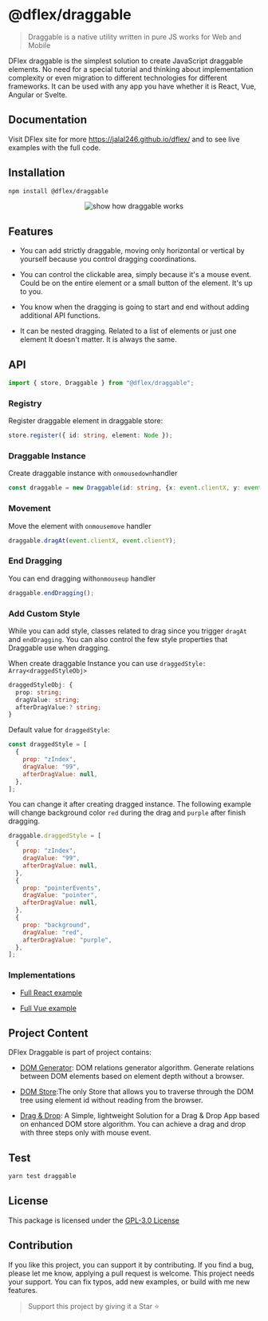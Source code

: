 # @dflex/draggable

> Draggable is a native utility written in pure JS works for Web and Mobile

DFlex draggable is the simplest solution to create JavaScript draggable
elements. No need for a special tutorial and thinking about implementation
complexity or even migration to different technologies for different frameworks.
It can be used with any app you have whether it is React, Vue, Angular or Svelte.

## Documentation

Visit DFlex site for more <https://jalal246.github.io/dflex/> and to see live
examples with the full code.

## Installation

```bash
npm install @dflex/draggable
```

<p align="center">
    <img
     src="https://raw.githubusercontent.com/jalal246/dflex/master/packages/draggable/img/draggable.gif"
     alt="show how draggable works" />
</p>

## Features

- You can add strictly draggable, moving only horizontal or vertical by yourself
  because you control dragging coordinations.

- You can control the clickable area, simply because it's a mouse event. Could
  be on the entire element or a small button of the element. It's up to you.

- You know when the dragging is going to start and end without adding additional API functions.

- It can be nested dragging. Related to a list of elements or just one element It doesn't matter. It is always the same.

## API

```js
import { store, Draggable } from "@dflex/draggable";
```

### Registry

Register draggable element in draggable store:

```ts
store.register({ id: string, element: Node });
```

### Draggable Instance

Create draggable instance with `onmousedown`handler

```ts
const draggable = new Draggable(id: string, {x: event.clientX, y: event.clientY});
```

### Movement

Move the element with `onmousemove` handler

```ts
draggable.dragAt(event.clientX, event.clientY);
```

### End Dragging

You can end dragging with`onmouseup` handler

```ts
draggable.endDragging();
```

### Add Custom Style

While you can add style, classes related to drag since you trigger `dragAt` and `endDragging`.
You can also control the few style properties that Draggable use when dragging.

When create draggable Instance you can use `draggedStyle: Array<draggedStyleObj>`

```ts
draggedStyleObj: {
  prop: string;
  dragValue: string;
  afterDragValue:? string;
}
```

Default value for `draggedStyle`:

```js
const draggedStyle = [
  {
    prop: "zIndex",
    dragValue: "99",
    afterDragValue: null,
  },
];
```

You can change it after creating dragged instance. The following example
will change background color `red` during the drag and `purple` after finish dragging.

```js
draggable.draggedStyle = [
  {
    prop: "zIndex",
    dragValue: "99",
    afterDragValue: null,
  },
  {
    prop: "pointerEvents",
    dragValue: "pointer",
    afterDragValue: null,
  },
  {
    prop: "background",
    dragValue: "red",
    afterDragValue: "purple",
  },
];
```

### Implementations

- [Full React example](https://github.com/jalal246/dflex/tree/master/packages/draggable/playgrounds/dflex-react-draggable)

- [Full Vue example](https://github.com/jalal246/dflex/tree/master/packages/draggable/playgrounds/dflex-vue-draggable)

## Project Content

DFlex Draggable is part of project contains:

- [DOM
  Generator](https://github.com/jalal246/dflex/tree/master/packages/dom-gen):
  DOM relations generator algorithm. Generate relations between DOM elements
  based on element depth without a browser.

- [DOM Store](https://github.com/jalal246/dflex/tree/master/packages/store):The
  only Store that allows you to traverse through the DOM tree using element id
  without reading from the browser.

- [Drag & Drop](https://github.com/jalal246/dflex/tree/master/packages/dnd): A
  Simple, lightweight Solution for a Drag & Drop App based on enhanced DOM store
  algorithm. You can achieve a drag and drop with three steps only with mouse
  event.

## Test

```sh
yarn test draggable
```

## License

This package is licensed under the [GPL-3.0 License](https://github.com/jalal246/dflex/tree/master/packages/draggable/LICENSE)

## Contribution

If you like this project, you can support it by contributing. If you find a bug,
please let me know, applying a pull request is welcome. This project needs your
support. You can fix typos, add new examples, or build with me new features.

> Support this project by giving it a Star ⭐

